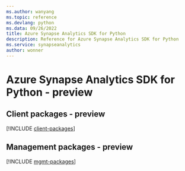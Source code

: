 ```yaml
---
ms.author: wanyang
ms.topic: reference
ms.devlang: python
ms.data: 09/26/2022
title: Azure Synapse Analytics SDK for Python
description: Reference for Azure Synapse Analytics SDK for Python
ms.service: synapseanalytics
author: wonner
---
```

# Azure Synapse Analytics SDK for Python - preview

## Client packages - preview
[!INCLUDE [client-packages](synapse-analytics-client-index.md)]
## Management packages - preview
[!INCLUDE [mgmt-packages](synapse-analytics-mgmt-index.md)]